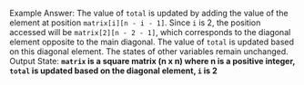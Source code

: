Example Answer:
The value of `total` is updated by adding the value of the element at position `matrix[i][n - i - 1]`. Since `i` is 2, the position accessed will be `matrix[2][n - 2 - 1]`, which corresponds to the diagonal element opposite to the main diagonal. The value of `total` is updated based on this diagonal element. The states of other variables remain unchanged.
Output State: **`matrix` is a square matrix (n x n) where n is a positive integer, `total` is updated based on the diagonal element, `i` is 2**